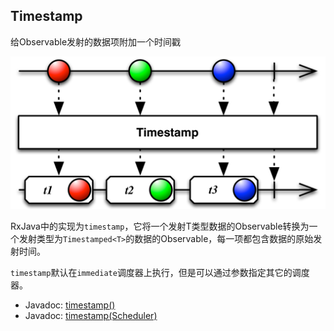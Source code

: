 ## Timestamp

给Observable发射的数据项附加一个时间戳

![Timestamp](../images/operators/timestamp.c.png)

RxJava中的实现为`timestamp`，它将一个发射T类型数据的Observable转换为一个发射类型为`Timestamped<T>`的数据的Observable，每一项都包含数据的原始发射时间。

`timestamp`默认在`immediate`调度器上执行，但是可以通过参数指定其它的调度器。

* Javadoc: [timestamp()](http://reactivex.io/RxJava/javadoc/rx/Observable.html#timestamp())
* Javadoc: [timestamp(Scheduler)](http://reactivex.io/RxJava/javadoc/rx/Observable.html#timestamp(rx.Scheduler))


